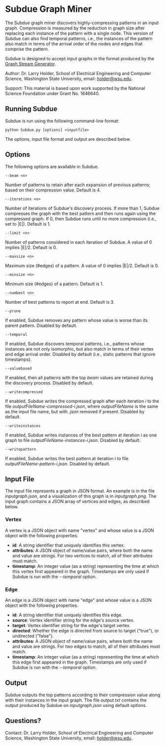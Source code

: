 # Subdue Graph Miner

The Subdue graph miner discovers highly-compressing patterns in an input graph.  Compression is measured by the reduction in graph size after replacing each instance of the pattern with a single node. This version of Subdue can also find temporal patterns, i.e., the instances of the pattern also match in terms of the arrival order of the nodes and edges that comprise the pattern.

Subdue is designed to accept input graphs in the format produced by the [Graph Stream Generator](https://github.com/holderlb/graph-stream-generator).

Author: Dr. Larry Holder, School of Electrical Engineering and Computer Science, Washington State University, email: holder@wsu.edu.

Support: This material is based upon work supported by the National Science Foundation under Grant No. 1646640.

## Running Subdue

Subdue is run using the following command-line format:

`python Subdue.py [options] <inputfile>`

The options, input file format and output are described below.

## Options

The following options are available in Subdue.

`--beam <n>`

Number of patterns to retain after each expansion of previous patterns; based on their compression value. Default is 4.

`--iterations <n>`

Number of iterations of Subdue's discovery process. If more than 1, Subdue compresses the graph with the best pattern and then runs again using the compressed graph. If 0, then Subdue runs until no more compression (i.e., set to |E|). Default is 1.

`--limit <n>`

Number of patterns considered in each iteration of Subdue. A value of 0 implies |E|/2. Default is 0.

`--maxsize <n>`

Maximum size (#edges) of a pattern. A value of 0 implies |E|/2. Default is 0.

`--minsize <n>`

Minimum size (#edges) of a pattern. Default is 1.

`--numbest <n>`

Number of best patterns to report at end. Default is 3.

`--prune`

If enabled, Subdue removes any pattern whose value is worse than its parent pattern. Disabled by default.

`--temporal`

If enabled, Subdue discovers temporal patterns, i.e., patterns whose instances are not only isomorphic, but also match in terms of their vertex and edge arrival order. Disabled by default (i.e., static patterns that ignore timestamps).

`--valuebased`

If enabled, then all patterns with the top *beam* values are retained during the discovery process. Disabled by default.

`--writecompressed`

If enabled, Subdue writes the compressed graph after each iteration *i* to the file *outputFileName-compressed-i.json*, where *outputFileName* is the same as the input file name, but with *.json* removed if present. Disabled by default.

`--writeinstances`

If enabled, Subdue writes instances of the best pattern at iteration i as one graph to file *outputFileName-instances-i.json*. Disabled by default.

`--writepattern`

If enabled, Subdue writes the best pattern at iteration i to file *outputFileName-pattern-i.json*. Disabled by default.

## Input File

The input file represents a graph in JSON format. An example is in the file
*inputgraph.json*, and a visualization of this graph is in *inputgraph.png*.
The input graph contains a JSON array of vertices and edges, as described below.

### Vertex

A vertex is a JSON object with name "vertex" and whose value is a JSON object with the following properties.

* **id**: A string identifier that uniquely identifies this vertex.
* **attributes**: A JSON object of name/value pairs, where both the name and value are strings. For two vertices to match, all of their attributes must match.
* **timestamp**: An integer value (as a string) representing the time at which this vertex first appeared in the graph. Timestamps are only used if Subdue is run with the *--temporal* option.

### Edge

An edge is a JSON object with name "edge" and whose value is a JSON
object with the following properties.

* **id**: A string identifier that uniquely identifies this edge.
* **source**: Vertex identifier string for the edge's source vertex.
* **target**: Vertex identifier string for the edge's target vertex.
* **directed**: Whether the edge is directed from source to target ("true"), or undirected ("false").
* **attributes**: A JSON object of name/value pairs, where both the name and value are strings. For two edges to match, all of their attributes must match.
* **timestamp**: An integer value (as a string) representing the time at which this edge first appeared in the graph. Timestamps are only used if Subdue is run with the *--temporal* option.

## Output

Subdue outputs the top patterns according to their compression value along with their instances in the input graph. The file *output.txt* contains the output produced by Subdue on *inputgraph.json* using default options.

## Questions?

Contact: Dr. Larry Holder, School of Electrical Engineering and Computer Science, Washington State University, email: holder@wsu.edu.

